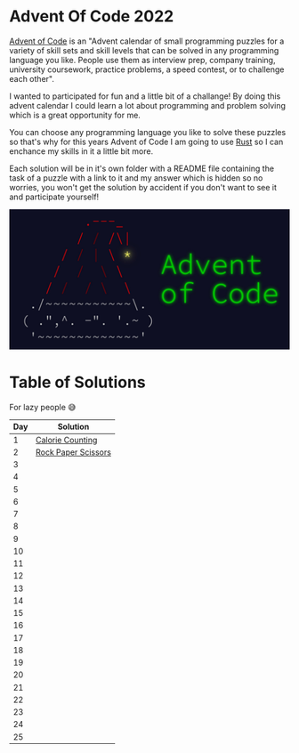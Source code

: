 <!-- @format -->

# Advent Of Code 2022

[Advent of Code](https://adventofcode.com/2022/about) is an "Advent calendar of small programming puzzles for a variety of skill sets and skill levels that can be solved in any programming language you like. People use them as interview prep, company training, university coursework, practice problems, a speed contest, or to challenge each other".

I wanted to participated for fun and a little bit of a challange! By doing this advent calendar I could learn a lot about programming and problem solving which is a great opportunity for me.

You can choose any programming language you like to solve these puzzles so that's why for this years Advent of Code I am going to use [Rust](https://www.rust-lang.org/) so I can enchance my skills in it a little bit more.

Each solution will be in it's own folder with a README file containing the task of a puzzle with a link to it and my answer which is hidden so no worries, you won't get the solution by accident if you don't want to see it and participate yourself!

<img src="AdventOfCode.jpg">

# Table of Solutions

For lazy people 😅

| Day | Solution                                                                          |
| --- | --------------------------------------------------------------------------------- |
| 1   | [Calorie Counting](https://github.com/Frytak/AdventOfCode2022/tree/main/Day_1)    |
| 2   | [Rock Paper Scissors](https://github.com/Frytak/AdventOfCode2022/tree/main/Day_2) |
| 3   | []()                                                                              |
| 4   | []()                                                                              |
| 5   | []()                                                                              |
| 6   | []()                                                                              |
| 7   | []()                                                                              |
| 8   | []()                                                                              |
| 9   | []()                                                                              |
| 10  | []()                                                                              |
| 11  | []()                                                                              |
| 12  | []()                                                                              |
| 13  | []()                                                                              |
| 14  | []()                                                                              |
| 15  | []()                                                                              |
| 16  | []()                                                                              |
| 17  | []()                                                                              |
| 18  | []()                                                                              |
| 19  | []()                                                                              |
| 20  | []()                                                                              |
| 21  | []()                                                                              |
| 22  | []()                                                                              |
| 23  | []()                                                                              |
| 24  | []()                                                                              |
| 25  | []()                                                                              |
